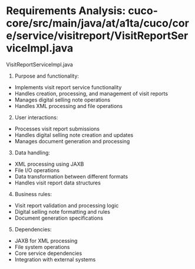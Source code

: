 # Requirements Analysis: cuco-core/src/main/java/at/a1ta/cuco/core/service/visitreport/VisitReportServiceImpl.java

VisitReportServiceImpl.java
1. Purpose and functionality:
- Implements visit report service functionality
- Handles creation, processing, and management of visit reports
- Manages digital selling note operations
- Handles XML processing and file operations

2. User interactions:
- Processes visit report submissions
- Handles digital selling note creation and updates
- Manages document generation and processing

3. Data handling:
- XML processing using JAXB
- File I/O operations
- Data transformation between different formats
- Handles visit report data structures

4. Business rules:
- Visit report validation and processing logic
- Digital selling note formatting and rules
- Document generation specifications

5. Dependencies:
- JAXB for XML processing
- File system operations
- Core service dependencies
- Integration with external systems